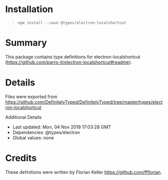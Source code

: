 # Installation
> `npm install --save @types/electron-localshortcut`

# Summary
This package contains type definitions for electron-localshortcut (https://github.com/parro-it/electron-localshortcut#readme).

# Details
Files were exported from https://github.com/DefinitelyTyped/DefinitelyTyped/tree/master/types/electron-localshortcut

Additional Details
 * Last updated: Mon, 04 Nov 2019 17:03:28 GMT
 * Dependencies: @types/electron
 * Global values: none

# Credits
These definitions were written by Florian Keller <https://github.com/ffflorian>.
